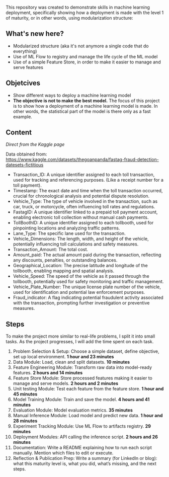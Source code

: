 This repository was created to demonstrate skills in machine learning deployment, specifically showing how a deployment is made with the level 1 of maturity, or in other words, using modularization structure:

## What's new here?
- Modularized structure (aka it's not anymore a single code that do everything)
- Use of ML Flow to registry and manage the life cycle of the ML model
- Use of a simple Feature Store, in order to make it easier to manage and serve features


## Objetcives
- Show different ways to deploy a machine learning model
- **The objective is not to make the best model.** The focus of this project is to show how a deployment of a machine learning model is made. In other words, the statistical part of the model is there only as a fast example.


## Content 
*Direct from the Kaggle page*

Data obtained from:
https://www.kaggle.com/datasets/thegoanpanda/fastag-fraud-detection-datesets-fictitious

- Transaction_ID: A unique identifier assigned to each toll transaction, used for tracking and referencing purposes. (Like a receipt number for a toll payment).
- Timestamp: The exact date and time when the toll transaction occurred, crucial for chronological analysis and potential dispute resolution.
- Vehicle_Type: The type of vehicle involved in the transaction, such as car, truck, or motorcycle, often influencing toll rates and regulations.
- FastagID: A unique identifier linked to a prepaid toll payment account, enabling electronic toll collection without manual cash payments.
- TollBoothID: A unique identifier assigned to each tollbooth, used for pinpointing locations and analyzing traffic patterns.
- Lane_Type: The specific lane used for the transaction.
- Vehicle_Dimensions: The length, width, and height of the vehicle, potentially influencing toll calculations and safety measures.
- Transaction_Amount: The total cost.
- Amount_paid: The actual amount paid during the transaction, reflecting any discounts, penalties, or outstanding balances.
- Geographical_Location: The precise latitude and longitude of the tollbooth, enabling mapping and spatial analysis.
- Vehicle_Speed: The speed of the vehicle as it passed through the tollbooth, potentially used for safety monitoring and traffic management.
- Vehicle_Plate_Number: The unique license plate number of the vehicle, used for identification and potential law enforcement purposes.
- Fraud_indicator: A flag indicating potential fraudulent activity associated with the transaction, prompting further investigation or preventive measures.


## Steps
To make the project more similar to real-life problems, I split it into small tasks.
As the project progresses, I will add the time spent on each task. 

1. Problem Selection & Setup: Choose a simple dataset, define objective, set up local environment. **1 hour and 23 minutes**
2. Data Module: Load, clean and split datasets. **10 minutes**
3. Feature Engineering Module: Transform raw data into model-ready features. **2 hours and 14 minutes**
4. Feature Store Module: Store processed features making it easier to manage and serve models. **2 hours and 2 minutes**
5. Unit testing Module: Test each feature from the feature store. **1 hour and 45 minutes**
6. Model Training Module: Train and save the model. **4 hours and 41 minutes**
7. Evaluation Module: Model evaluation metrics. **35 minutes**
8. Manual Inference Module: Load model and predict new data. **1 hour and 28 minutes**
9. Experiment Tracking Module: Use ML Flow to artifacts registry. **29 minutes**
10. Deployment Modules: API calling the inference script. **2 hours and 26 minutes**
11. Documentation: Write a README explaining how to run each script manually. Mention which files to edit or execute.
12. Reflection & Publication Prep: Write a summary (for LinkedIn or blog): what this maturity level is, what you did, what’s missing, and the next steps.